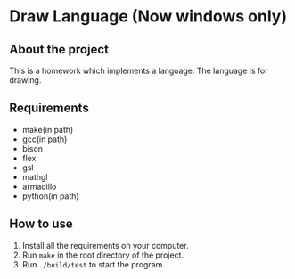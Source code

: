 # Draw Language (Now windows only)

## About the project

This is a homework which implements a language. The language is for drawing.

## Requirements

- make(in path)
- gcc(in path)
- bison
- flex
- gsl
- mathgl
- armadillo
- python(in path)

## How to use

1. Install all the requirements on your computer.
2. Run `make` in the root directory of the project.
3. Run `./build/test` to start the program.
